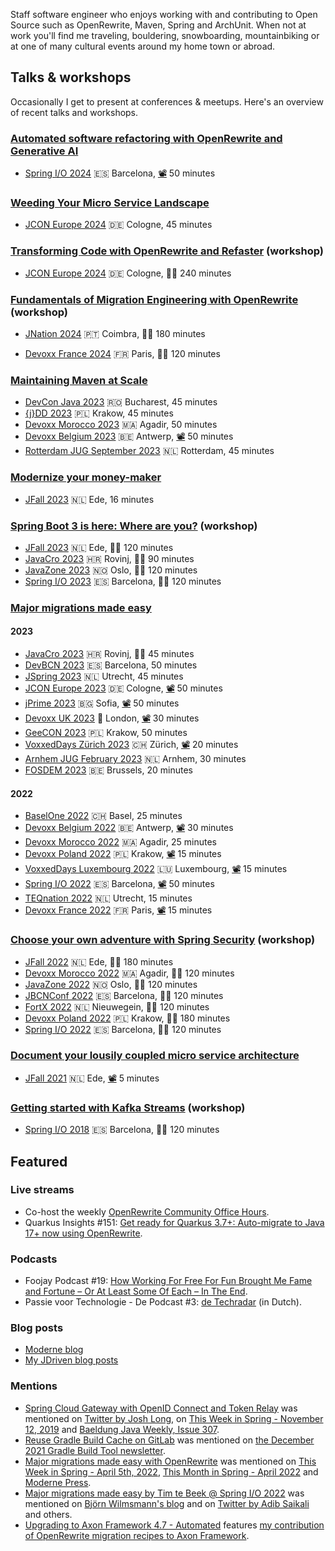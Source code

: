 Staff software engineer who enjoys working with and contributing to Open Source such as OpenRewrite, Maven, Spring and ArchUnit.
When not at work you'll find me traveling, bouldering, snowboarding, mountainbiking or at one of many cultural events around my home town or abroad.

## Talks & workshops

Occasionally I get to present at conferences & meetups.
Here's an overview of recent talks and workshops.

### [Automated software refactoring with OpenRewrite and Generative AI](https://sessionize.com/s/timtebeek/automated-software-refactoring-with-openrewrite-an/91981)

* [Spring I/O 2024](https://2024.springio.net/sessions/automated-software-refactoring-with-openrewrite-and-generative-ai/)
🇪🇸 Barcelona, [📽️](https://www.youtube.com/watch?v=d8xU24x7Jqo)
50 minutes

### [Weeding Your Micro Service Landscape](https://sessionize.com/s/timtebeek/weeding-your-micro-service-landscape/83434)

* [JCON Europe 2024](https://jconeurope2024.sched.com/event/1YwSG)
🇩🇪 Cologne,
45 minutes

### [Transforming Code with OpenRewrite and Refaster](https://sessionize.com/s/timtebeek/transforming-code-with-openrewrite-and-refaster/89847) (workshop)

* [JCON Europe 2024](https://jconeurope2024.sched.com/event/1Z2tI)
🇩🇪 Cologne,
🧑‍💻 240 minutes

### [Fundamentals of Migration Engineering with OpenRewrite](https://sessionize.com/s/timtebeek/fundamentals-of-migration-engineering-with-openrew/89846) (workshop)

* [JNation 2024](https://jnation.pt/)
🇵🇹 Coimbra,
🧑‍💻 180 minutes
  
* [Devoxx France 2024](https://www.devoxx.fr/en/)
🇫🇷 Paris,
🧑‍💻 120 minutes

### [Maintaining Maven at Scale](https://sessionize.com/s/timtebeek/maintaining-maven-at-scale/74075)
* [DevCon Java 2023](https://www.dev-con.ro/speakers/3-Tim+te+Beek)
🇷🇴 Bucharest,
45 minutes
* [{j}DD 2023](https://jdd.org.pl/lecture_2023/#id=87849)
🇵🇱 Krakow,
45 minutes
* [Devoxx Morocco 2023](https://devoxx.ma/talk/?id=25409)
🇲🇦 Agadir,
50 minutes
* [Devoxx Belgium 2023](https://devoxx.be/talk/?id=48053)
🇧🇪 Antwerp, [📽️](https://www.youtube.com/watch?v=o3rMdXR2bIU) 50 minutes
* [Rotterdam JUG September 2023](https://www.meetup.com/rotterdamjug/events/295778651/)
🇳🇱 Rotterdam,
45 minutes

### [Modernize your money-maker](https://sessionize.com/s/timtebeek/modernize-your-money-maker/74076)
* [JFall 2023](https://jfall.nl/speakers-2023/)
🇳🇱 Ede,
16 minutes

### [Spring Boot 3 is here: Where are you?](https://docs.moderne.io/user-documentation/workshops/spring-boot-migration-workshop) (workshop)
* [JFall 2023](https://jfall.nl/speakers-2023/)
🇳🇱 Ede,
🧑‍💻 120 minutes
* [JavaCro 2023](https://2023.javacro.hr/eng/Program/Spring-Boot-3-is-here-where-are-you)
🇭🇷 Rovinj,
🧑‍💻 90 minutes
* [JavaZone 2023](https://2023.javazone.no/program/106f0d9f-3d6b-4131-be6b-36612dd29f97)
🇳🇴 Oslo,
🧑‍💻 120 minutes
* [Spring I/O 2023](https://2023.springio.net/sessions/spring-boot-3-is-here-where-are-you-workshop/)
🇪🇸 Barcelona,
🧑‍💻 120 minutes

### [Major migrations made easy](https://sessionize.com/s/timtebeek/major-migrations-made-easy/48781)

#### 2023
* [JavaCro 2023](https://2023.javacro.hr/eng/Program/Major-Migrations-Made-Easy)
🇭🇷 Rovinj,
🧑‍💻 45 minutes
* [DevBCN 2023](https://www.devbcn.com/2023/talk/429442)
🇪🇸 Barcelona,
50 minutes
* [JSpring 2023](https://jspring.nl/speakers/tim-te-beek/)
🇳🇱 Utrecht,
45 minutes
* [JCON Europe 2023](https://jconeurope2023.sched.com/event/1K3zc)
🇩🇪 Cologne, [📽️](https://www.youtube.com/watch?v=2KosvX287cE) 50 minutes
* [jPrime 2023](https://jprime.io/agenda/155)
🇧🇬 Sofia, [📽️](https://youtu.be/4EB8DrvXbVQ) 50 minutes
* [Devoxx UK 2023](https://www.devoxx.co.uk/talk/?id=3126)
🏴󠁧󠁢󠁥󠁮󠁧󠁿 London, [📽️](https://www.youtube.com/watch?v=Jzgqj1vY2k0) 30 minutes
* [GeeCON 2023](https://2023.geecon.org/speakers/info.html?id=796)
🇵🇱 Krakow,
50 minutes
* [VoxxedDays Zürich 2023](https://voxxeddays.com/zurich/schedule/talk/?id=4509)
🇨🇭 Zürich, [📽️](https://www.youtube.com/watch?v=q-Le1dx2-t8) 20 minutes
* [Arnhem JUG February 2023](https://www.meetup.com/arnhemjug/events/290692019/)
🇳🇱 Arnhem,
30 minutes
* [FOSDEM 2023](https://fosdem.org/2023/schedule/event/migrations/)
🇧🇪 Brussels,
20 minutes

#### 2022
* [BaselOne 2022](https://www.baselone.ch/speech.html?id=04AF2172-A549-47BD-8731-79E4CAC3496D)
🇨🇭 Basel,
25 minutes
* [Devoxx Belgium 2022](https://devoxx.be/talk/?id=16776)
🇧🇪 Antwerp, [📽️](https://www.youtube.com/watch?v=7fslFKkCkxg)
30 minutes
* [Devoxx Morocco 2022](https://devoxx.ma/talk/?id=8815)
🇲🇦 Agadir,
25 minutes
* [Devoxx Poland 2022](https://devoxx.pl/talk-details/?id=2311)
🇵🇱 Krakow, [📽️](https://www.youtube.com/watch?v=rg1TcaHv-24)
15 minutes
* [VoxxedDays Luxembourg 2022](https://cfp-voxxed-lux.yajug.org/2022/talk/EIY-8151/Major_migrations_made_easy)
🇱🇺 Luxembourg, [📽️](https://www.youtube.com/watch?v=6qLe-tZ9Kv0)
15 minutes
* [Spring I/O 2022](https://2022.springio.net/sessions/major-migrations-made-easy)
🇪🇸 Barcelona, [📽️](https://www.youtube.com/watch?v=d8xU24x7Jqo)
50 minutes
* [TEQnation 2022](https://teqnation.com/speakers-2022/)
🇳🇱 Utrecht,
15 minutes
* [Devoxx France 2022](https://cfp.devoxx.fr/2022/talk/TPL-7294/Major_migrations_made_easy)
🇫🇷 Paris, [📽️](https://www.youtube.com/watch?v=r_jFBDTPKSc)
15 minutes

### [Choose your own adventure with Spring Security](https://github.com/timtebeek/spring-security-workshop) (workshop)
* [JFall 2022](https://jfall.nl/timetable-2022/)
🇳🇱 Ede,
🧑‍💻 180 minutes
* [Devoxx Morocco 2022](https://devoxx.ma/talk/?id=7362)
🇲🇦 Agadir,
🧑‍💻 120 minutes
* [JavaZone 2022](https://2022.javazone.no/#/workshops/ea79977f-0613-4fe2-b24a-320b1ce01a4e)
🇳🇴 Oslo,
🧑‍💻 120 minutes
* [JBCNConf 2022](https://www.jbcnconf.com/2022/infoTalk.html?id=621909084010570ba9b6dd6c)
🇪🇸 Barcelona,
🧑‍💻 120 minutes
* [FortX 2022](https://www.fortx.jdriven.com/)
🇳🇱 Nieuwegein,
🧑‍💻 120 minutes
* [Devoxx Poland 2022](https://devoxx.pl/talk-details/?id=3160)
🇵🇱 Krakow,
🧑‍💻 180 minutes
* [Spring I/O 2022](https://2022.springio.net/sessions/choose-your-own-adventure-with-spring-security-workshop)
🇪🇸 Barcelona,
🧑‍💻 120 minutes

### [Document your lousily coupled micro service architecture](https://2021.jfall.nl/speakers-2021/)
* [JFall 2021](https://2021.jfall.nl/speakers-2021/)
🇳🇱 Ede, [📽️](https://youtu.be/Y5MfzYjTBX8?t=2142) 5 minutes

### [Getting started with Kafka Streams](https://github.com/jresoort/kafkastreams-workshop) (workshop)
* [Spring I/O 2018](https://2018.springio.net/speakers/tim-te-beek)
🇪🇸 Barcelona,
🧑‍💻 120 minutes

## Featured

### Live streams
* Co-host the weekly [OpenRewrite Community Office Hours](https://www.youtube.com/@moderne-auto-remediation/streams).
* Quarkus Insights #151: [Get ready for Quarkus 3.7+: Auto-migrate to Java 17+ now using OpenRewrite](https://youtube.com/live/BlJk1-SNv9s).

### Podcasts
* Foojay Podcast #19: [How Working For Free For Fun Brought Me Fame and Fortune – Or At Least Some Of Each – In The End](https://foojay.io/today/foojay-podcast-19/).
* Passie voor Technologie - De Podcast #3: [de Techradar](https://open.spotify.com/episode/7GmstXlZ9Rt6KNokULk1gj) (in Dutch).

### Blog posts

* [Moderne blog](https://www.moderne.io/blog)
* [My JDriven blog posts](https://blog.jdriven.com/author/tim-te-beek/)

### Mentions
* [Spring Cloud Gateway with OpenID Connect and Token Relay](https://blog.jdriven.com/2019/11/spring-cloud-gateway-with-openid-connect-and-token-relay/)
was mentioned on [Twitter by Josh Long](https://twitter.com/starbuxman/status/1193343417910063104), on [This Week in Spring - November 12, 2019](https://spring.io/blog/2019/11/11/this-week-in-spring-november-12-2019) and [Baeldung Java Weekly, Issue 307](https://www.baeldung.com/java-weekly-307).
* [Reuse Gradle Build Cache on GitLab](https://blog.jdriven.com/2021/11/reuse-gradle-build-cache-on-gitlab/) was mentioned on [the December 2021 Gradle Build Tool newsletter](https://newsletter.gradle.com/2021/12).
* [Major migrations made easy with OpenRewrite](https://blog.jdriven.com/2022/03/major-migrations-made-easy-with-openrewrite/) was mentioned on [This Week in Spring - April 5th, 2022](https://spring.io/blog/2022/04/05/this-week-in-spring-april-5th-2022), [This Month in Spring - April 2022](https://tanzu.vmware.com/content/blog/this-month-in-spring-april-2022) and [Moderne Press](https://www.moderne.io/press).
* [Major migrations made easy by Tim te Beek @ Spring I/O 2022](https://www.youtube.com/watch?v=d8xU24x7Jqo) was mentioned on [Björn Wilmsmann's blog](https://bjoernkw.com/2022/07/10/major-migrations-made-easy-by-tim-te-beek-spring-i-o-2022/) and on [Twitter by Adib Saikali](https://twitter.com/asaikali/status/1536499296471752704) and others.
* [Upgrading to Axon Framework 4.7 - Automated](https://developer.axoniq.io/w/upgrading-to-axon-framework-4.7-automated) features [my contribution of OpenRewrite migration recipes to Axon Framework](https://github.com/AxonFramework/AxonFramework/pull/2597).
